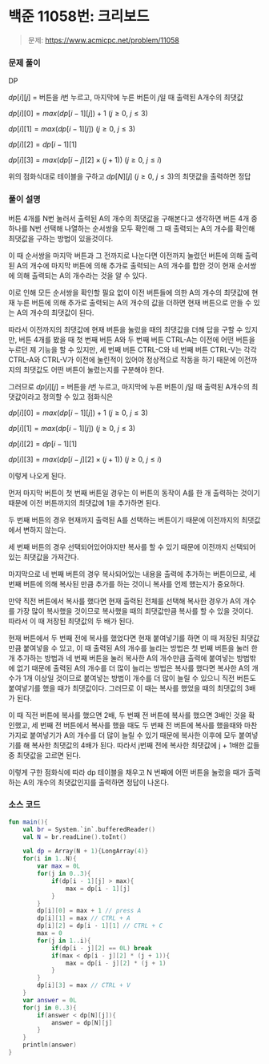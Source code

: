 # 백준 11058번: 크리보드

> 문제: https://www.acmicpc.net/problem/11058

### 문제 풀이

DP

$dp[i][j]$ = 버튼을 $i$번 누르고, 마지막에 누른 버튼이 $j$일 때 출력된 A개수의 최댓값

$dp[i][0] = max(dp[i-1][j])+1$ $(j \ge 0,$ $j \le 3)$

$dp[i][1] = max(dp[i-1][j])$ $(j \ge 0,$ $j \le 3)$

$dp[i][2] = dp[i-1][1]$

$dp[i][3] = max(dp[i-j][2] \times (j+1))$ $(j \ge 0,$ $j \le i)$

위의 점화식대로 테이블을 구하고 $dp[N][j]$ $(j \ge 0,$ $j \le 3)$의 최댓값을 출력하면 정답

### 풀이 설명

버튼 4개를 N번 눌러서 출력된 A의 개수의 최댓값을 구해본다고 생각하면 버튼 4개 중 하나를 N번 선택해 나열하는 순서쌍을 모두 확인해 그 때 출력되는 A의 개수를 확인해 최댓값을 구하는 방법이 있을것이다.

이 때 순서쌍을 마지막 버튼과 그 전까지로 나눈다면 이전까지 눌렸던 버튼에 의해 출력된 A의 개수에 마지막 버튼에 의해 추가로 출력되는 A의 개수를 합한 것이 현재 순서쌍에 의해 출력되는 A의 개수라는 것을 알 수 있다.

이로 인해 모든 순서쌍을 확인할 필요 없이 이전 버튼들에 의한 A의 개수의 최댓값에 현재 누른 버튼에 의해 추가로 출력되는 A의 개수의 값을 더하면 현재 버튼으로 만들 수 있는 A의 개수의 최댓값이 된다.

따라서 이전까지의 최댓값에 현재 버튼을 눌렀을 때의 최댓값을 더해 답을 구할 수 있지만, 버튼 4개를 봤을 때 첫 번째 버튼 A와 두 번째 버튼 CTRL-A는 이전에 어떤 버튼을 누르던 제 기능을 할 수 있지만, 세 번째 버튼 CTRL-C와 네 번째 버튼 CTRL-V는 각각 CTRL-A와 CTRL-V가 이전에 눌린적이 있어야 정상적으로 작동을 하기 때문에 이전까지의 최댓값도 어떤 버튼이 눌렸는지를 구분해야 한다.

그러므로 $dp[i][j]$ = 버튼을 $i$번 누르고, 마지막에 누른 버튼이 $j$일 때 출력된 A개수의 최댓값이라고 정의할 수 있고 점화식은

$dp[i][0] = max(dp[i-1][j])+1$ $(j \ge 0,$ $j \le 3)$

$dp[i][1] = max(dp[i-1][j])$ $(j \ge 0,$ $j \le 3)$

$dp[i][2] = dp[i-1][1]$

$dp[i][3] = max(dp[i-j][2] \times (j+1))$ $(j \ge 0,$ $j \le i)$

이렇게 나오게 된다.

먼저 마지막 버튼이 첫 번째 버튼일 경우는 이 버튼의 동작이 A를 한 개 출력하는 것이기 때문에 이전 버튼까지의 최댓값에 1을 추가하면 된다.

두 번째 버튼의 경우 현재까지 출력된 A를 선택하는 버튼이기 때문에 이전까지의 최댓값에서 변하지 않는다.

세 번째 버튼의 경우 선택되어있어야지만 복사를 할 수 있기 때문에 이전까지 선택되어있는 최댓값을 가져간다.

마지막으로 네 번째 버튼의 경우 복사되어있는 내용을 출력에 추가하는 버튼이므로, 세 번째 버튼에 의해 복사된 만큼 추가를 하는 것이니 복사를 언제 했는지가 중요하다.

만약 직전 버튼에서 복사를 했다면 현재 출력된 전체를 선택해 복사한 경우가 A의 개수를 가장 많이 복사했을 것이므로 복사했을 때의 최댓값만큼 복사를 할 수 있을 것이다. 따라서 이 때 저장된 최댓값의 두 배가 된다.

현재 버튼에서 두 번째 전에 복사를 했었다면 현재 붙여넣기를 하면 이 때 저장된 최댓값만큼 붙여넣을 수 있고, 이 때 출력된 A의 개수를 늘리는 방법은 첫 번째 버튼을 눌러 한 개 추가하는 방법과 네 번째 버튼을 눌러 복사한 A의 개수만큼 출력에 붙여넣는 방법밖에 없기 때문에 출력된 A의 개수를 더 많이 늘리는 방법은 복사를 했다면 복사한 A의 개수가 1개 이상일 것이므로 붙여넣는 방법이 개수를 더 많이 늘릴 수 있으니 직전 버튼도 붙여넣기를 했을 때가 최댓값이다. 그러므로 이 때는 복사를 했었을 때의 최댓값의 3배가 된다.

이 때 직전 버튼에 복사를 했으면 2배, 두 번째 전 버튼에 복사를 했으면 3배인 것을 확인했고, 세 번째 전 버튼에서 복사를 했을 때도 두 번째 전 버튼에 복사를 했을때와 마찬가지로 붙여넣기가 A의 개수를 더 많이 늘릴 수 있기 때문에 복사한 이후에 모두 붙여넣기를 해 복사한 최댓값의 4배가 된다. 따라서 j번째 전에 복사한 최댓값에 j + 1배한 값들 중 최댓값을 고르면 된다.

이렇게 구한 점화식에 따라 dp 테이블을 채우고 N 번째에 어떤 버튼을 눌렀을 때가 출력하는 A의 개수의 최댓값인지를 출력하면 정답이 나온다.

### 소스 코드
```kotlin
fun main(){
    val br = System.`in`.bufferedReader()
    val N = br.readLine().toInt()

    val dp = Array(N + 1){LongArray(4)}
    for(i in 1..N){
        var max = 0L
        for(j in 0..3){
            if(dp[i - 1][j] > max){
                max = dp[i - 1][j]
            }
        }
        dp[i][0] = max + 1 // press A
        dp[i][1] = max // CTRL + A
        dp[i][2] = dp[i - 1][1] // CTRL + C
        max = 0
        for(j in 1..i){
            if(dp[i - j][2] == 0L) break
            if(max < dp[i - j][2] * (j + 1)){
                max = dp[i - j][2] * (j + 1)
            }
        }
        dp[i][3] = max // CTRL + V
    }
    var answer = 0L
    for(j in 0..3){
        if(answer < dp[N][j]){
            answer = dp[N][j]
        }
    }
    println(answer)
}
```
